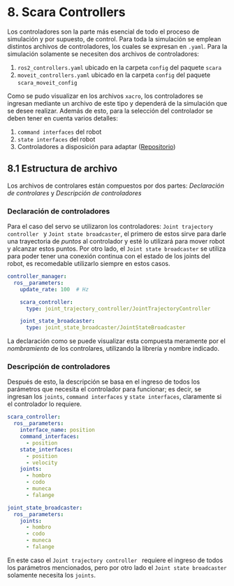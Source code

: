 # 8. Scara Controllers  

Los controladores son la parte más esencial de todo el proceso de simulación y por supuesto, de control. Para toda la simulación se emplean distintos archivos de controladores, los cuales se expresan en `.yaml`. Para la simulación solamente se necesiten dos archivos de controladores: 

1. `ros2_controllers.yaml` ubicado en la carpeta `config` del paquete `scara` 
2. `moveit_controllers.yaml` ubicado en la carpeta `config` del paquete `scara_moveit_config`

Como se pudo visualizar en los archivos `xacro`, los controladores se ingresan mediante un archivo de este tipo y dependerá de la simulación que se desee realizar. Además de esto, para la selección del controlador se deben tener en cuenta varios detalles:

1. `command interfaces` del robot
2. `state interfaces` del robot
3. Controladores a disposición para adaptar ([Repositorio](https://control.ros.org/master/doc/ros2_controllers/doc/controllers_index.html))


## 8.1 Estructura de archivo  

Los archivos de controlares están compuestos por dos partes: _Declaración de controlares_ y _Descripción de controladores_


### Declaración de controladores

Para el caso del servo se utilizaron los controladores: `Joint trajectory controller ` y `Joint state broadcaster`, el primero de estos sirve para darle una trayectoria de _puntos_ al controlador y esté lo utilizará para mover robot y alcanzar estos puntos. Por otro lado, el `Joint state broadcaster` se utiliza para poder tener una conexión continua con el estado de los joints del robot, es recomedable utilizarlo siempre en estos casos. 


```yaml
controller_manager:
  ros__parameters:
    update_rate: 100  # Hz

    scara_controller:
      type: joint_trajectory_controller/JointTrajectoryController

    joint_state_broadcaster:
      type: joint_state_broadcaster/JointStateBroadcaster

```

La declaración como se puede visualizar esta compuesta meramente por el _nombramiento_ de los controlares, utilizando la librería y nombre indicado.


### Descripción de controladores

Después de esto, la descripción se basa en el ingreso de todos los parámetros que necesita el controlador para funcionar; es decir, se ingresan los `joints`, `command interfaces` y `state interfaces`, claramente si el controlador lo requiere.

```yaml
scara_controller:
  ros__parameters:
    interface_name: position
    command_interfaces:
      - position
    state_interfaces:
      - position
      - velocity
    joints:
      - hombro
      - codo
      - muneca
      - falange

joint_state_broadcaster:
  ros__parameters:
    joints:
      - hombro
      - codo
      - muneca
      - falange
```
En este caso el `Joint trajectory controller ` requiere el ingreso de todos los parámetros mencionados, pero por otro lado el `Joint state broadcaster` solamente necesita los  `joints`. 